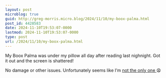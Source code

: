 ```yaml
---
layout: post
microblog: true
guid: http://greg-morris.micro.blog/2024/11/10/my-boox-palma.html
post_id: 4428583
date: 2024-11-10T19:53:07-0000
lastmod: 2024-11-10T19:53:07-0000
type: post
url: /2024/11/10/my-boox-palma.html
---
```

My Boox Palma was under my pillow all day after reading last nighnight. Got it out and the screen is shattered! 

No damage or other issues. Unfortunately seems like I’m [not the only one ](https://www.google.com/search?q=boox+palma+broken+screen+site:www.reddit.com&client=safari&sca_esv=6ce0cdcc7f2b4c2a&hl=en-gb&prmd=isvn&sxsrf=ADLYWIIJFsOEWcvgDJuhyTaDA-9y9ZjkPg:1731268345310&sa=X&ved=2ahUKEwj-p-6VxdKJAxXJVEEAHUgRBqYQrQJ6BAgYEAY&biw=440&bih=760&dpr=3)😩
